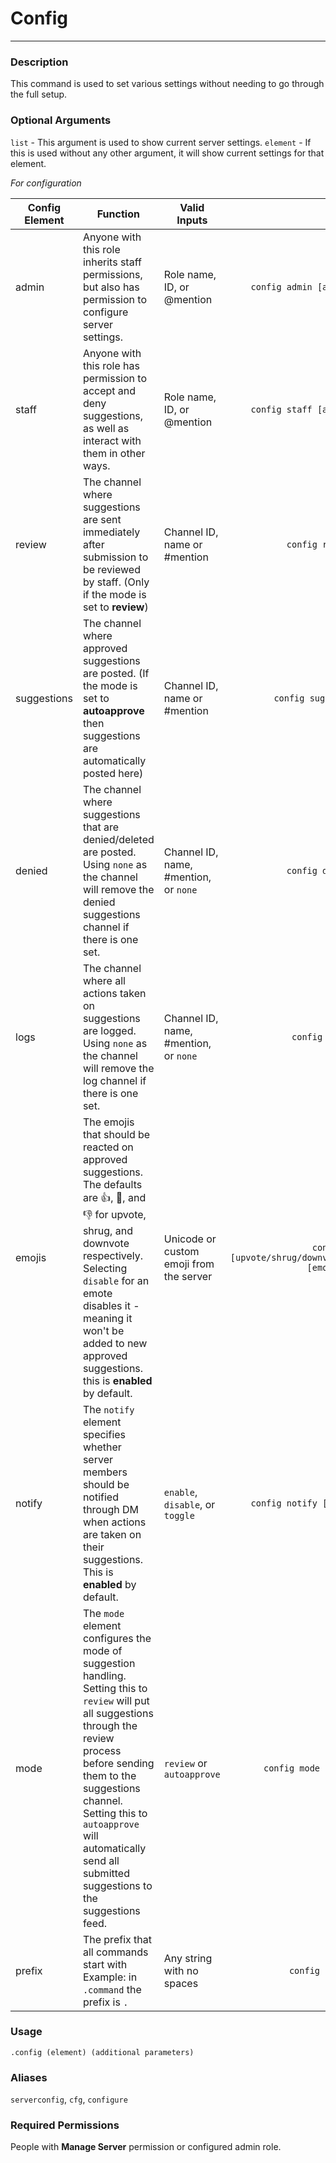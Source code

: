 # Config
---
### Description
This command is used to set various settings without needing to go through the full setup.
### Optional Arguments
`list` - This argument is used to show current server settings.
`element` - If this is used without any other argument, it will show current settings for that element.




*For configuration*














| Config Element | Function                                                                                                                                                                                                                                                                                             | Valid Inputs                            |                                     Usage                                     |
|----------------|------------------------------------------------------------------------------------------------------------------------------------------------------------------------------------------------------------------------------------------------------------------------------------------------------|-----------------------------------------|:-----------------------------------------------------------------------------:|
| admin          | Anyone with this role inherits staff permissions, but also has permission to configure server settings.                                                                                                                                                                                              | Role name, ID, or @mention              | `config admin [add/remove/list] [role]`                                       |
| staff          | Anyone with this role has permission to accept and deny suggestions, as well as interact with them in other ways.                                                                                                                                                                                    | Role name, ID, or @mention              | `config staff [add/remove/list] [role]`                                       |
| review         | The channel where suggestions are sent immediately after submission to be reviewed by staff. (Only if the mode is set to **review**)                                                                                                                                                                 | Channel ID, name or #mention            | `config review [channel]`                                                     |
| suggestions    | The channel where approved suggestions are posted. (If the mode is set to **autoapprove** then suggestions are automatically posted here)                                                                                                                                                            | Channel ID, name or #mention            | `config suggestions [channel]`                                                |
| denied         | The channel where suggestions that are denied/deleted are posted. Using `none` as the channel will remove the denied suggestions channel if there is one set.                                                                                                                                        | Channel ID, name, #mention, or `none`   | `config denied [channel]`                                                     |
| logs           | The channel where all actions taken on suggestions are logged. Using `none` as the channel will remove the log channel if there is one set.                                                                                                                                                          | Channel ID, name, #mention, or `none`   | `config logs [channel]`                                                       |
| emojis         | The emojis that should be reacted on approved suggestions. The defaults are 👍, 🤷, and 👎 for upvote, shrug, and downvote respectively. Selecting `disable` for an emote disables it - meaning it won't be added to new approved suggestions. this is **enabled** by default.                      | Unicode or custom emoji from the server | `config emojis [upvote/shrug/downvote/toggle/enable/disable] [emoji/disable]` |
| notify         | The `notify` element specifies whether server members should be notified through DM when actions are taken on their suggestions. This is **enabled** by default.                                                                                                                                     | `enable`, `disable`, or `toggle`        | `config notify [enable/disable/toggle]`                                       |
| mode           | The `mode` element configures the mode of suggestion handling. Setting this to `review` will put all suggestions through the review process before sending them to the suggestions channel. Setting this to `autoapprove` will automatically send all submitted suggestions to the suggestions feed. | `review` or `autoapprove`               | `config mode [review/autoapprove]`                                            |
| prefix         | The prefix that all commands start with Example: in `.command` the prefix is `.`                                                                                                                                                                                                                     | Any string with no spaces               | `config prefix [prefix]`                                                      |
### Usage
```
.config (element) (additional parameters)
```
### Aliases
`serverconfig`, `cfg`, `configure`
### Required Permissions
People with **Manage Server** permission or configured admin role.